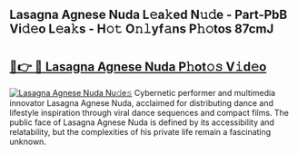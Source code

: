 ## Lasagna Agnese Nuda L𝚎a𝚔ed N𝚞𝚍e - Part-PbB Vi𝚍𝚎o L𝚎a𝚔s - H𝚘𝚝 O𝚗𝚕yf𝚊ns P𝚑𝚘tos 87cmJ

# <h2><a href="http://kf5us6.oniu.top/?m=Lasagna+Agnese+Nuda">🔗👉 🔴 Lasagna Agnese Nuda P𝚑ot𝚘𝚜 V𝚒d𝚎o</a></h2>

[![Lasagna Agnese Nuda Nu𝚍e𝚜](https://i.imgur.com/0qMVB7G.gif)](http://kf5us6.oniu.top/?m=Lasagna+Agnese+Nuda)
Cybernetic performer and multimedia innovator Lasagna Agnese Nuda, acclaimed for distributing dance and lifestyle inspiration through viral dance sequences and compact films. The public face of Lasagna Agnese Nuda is defined by its accessibility and relatability, but the complexities of his private life remain a fascinating unknown.  

